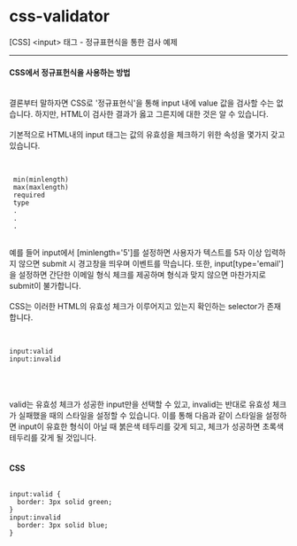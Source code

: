 # css-validator
[CSS] &lt;input> 태그 - 정규표현식을 통한 검사 예제

----

#### CSS에서 정규표헌식을 사용하는 방법
<br>
결론부터 말하자면 CSS로 '정규표현식'을 통해 input 내에 value 값을 검사할 수는 없습니다.
하지만, HTML이 검사한 결과가 옳고 그른지에 대한 것은 알 수 있습니다.
<br><br>
기본적으로 HTML내의 input 태그는 값의 유효성을 체크하기 위한 속성을 몇가지 갖고 있습니다.
<br><br>

<pre>
<code>
 min(minlength)
 max(maxlength)
 required
 type
 .
 .
 .
</code>
</pre>

예를 들어 input에서 [minlength='5']를 설정하면 사용자가 텍스트를 5자 이상 입력하지 않으면 submit 시 경고창을 띄우며 이벤트를 막습니다. 
또한, input[type='email']을 설정하면 간단한 이메일 형식 체크를 제공하며 형식과 맞지 않으면 마찬가지로 submit이 불가합니다.
<br><br>
CSS는 이러한 HTML의 유효성 체크가 이루어지고 있는지 확인하는 selector가 존재합니다.
<br><br>
<pre>
<code>
input:valid
input:invalid
</code>
</pre>
<br><br>
valid는 유효성 체크가 성공한 input만을 선택할 수 있고, invalid는 반대로 유효성 체크가 실패했을 때의 스타일을
설정할 수 있습니다. 이를 통해 다음과 같이 스타일을 설정하면 input이 유효한 형식이 아닐 때 붉은색 테두리를 갖게 되고,
체크가 성공하면 초록색 테두리를 갖게 될 것입니다.
<br><br>

#### CSS
<pre>
<code>
input:valid {
  border: 3px solid green;
}
input:invalid 
  border: 3px solid blue;
}
  
</code>
</pre>
